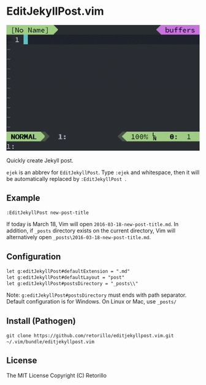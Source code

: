 # EditJekyllPost.vim

![Preview](preview.gif)

Quickly create Jekyll post.

`ejek` is an abbrev for `EditJekyllPost`. Type `:ejek` and whitespace, then
it will be automatically replaced by `:EditJekyllPost `.

## Example

```vimL
:EditJekyllPost new-post-title
```

If today is March 18, Vim will open `2016-03-18-new-post-title.md`.
In addition, if `_posts` directory exists on the current directory, 
Vim will alternatively open `_posts\2016-03-18-new-post-title.md`.

## Configuration

```vimL
let g:editJekyllPost#defaultExtension = ".md" 
let g:editJekyllPost#defaultLayout = "post"
let g:editJekyllPost#postsDirectory = "_posts\\"
```

Note: `g:editJekyllPost#postsDirectory` must ends with path separator.
Default configuration is for Windows. On Linux or Mac, use `_posts/`

## Install (Pathogen)

```vimL
git clone https://github.com/retorillo/editjekyllpost.vim.git ~/.vim/bundle/editjekyllpost.vim
```

## License

The MIT License
Copyright (C) Retorillo
